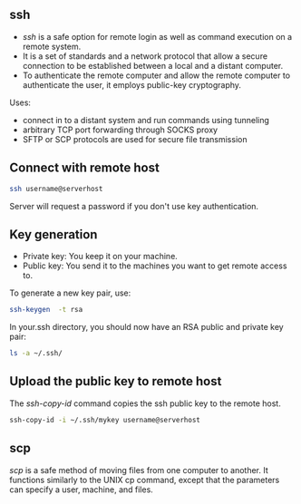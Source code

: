 <h2>ssh</h2>

* <i>ssh</i> is a safe option for remote login as well as command execution on a remote system. 
* It is a set of standards and a network protocol that allow a secure connection to be established between a local and a distant computer.
* To authenticate the remote computer and allow the remote computer to authenticate the user, it employs public-key cryptography.

Uses:
* connect in to a distant system and run commands using tunneling
* arbitrary TCP port forwarding through SOCKS proxy
* SFTP or SCP protocols are used for secure file transmission

<h2>Connect with remote host</h2>

```bash
ssh username@serverhost
```

Server will request a password if you don't use key authentication.

<h2>Key generation</h2>

* Private key: You keep it on your machine.
* Public key: You send it to the machines you want to get remote access to.

To generate a new key pair, use:

```bash
ssh-keygen  -t rsa
```

In your.ssh directory, you should now have an RSA public and private key pair:

```bash
ls -a ~/.ssh/
```

<h2>Upload the public key to remote host</h2>

The <i>ssh-copy-id</i> command copies the ssh public key to the remote host.

```bash
ssh-copy-id -i ~/.ssh/mykey username@serverhost
```

<h2>scp</h2>
<i>scp</i> is a safe method of moving files from one computer to another. It functions similarly to the UNIX cp command, except that the parameters can specify a user, machine, and files.
